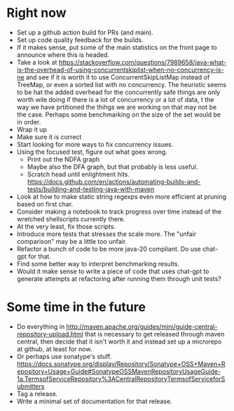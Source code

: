 # Right now

* Set up a github action build for PRs (and main).
* Set up code quality feedback for the builds.
* If it makes sense, put some of the main statistics on the front page to announce where this is headed.
* Take a look at https://stackoverflow.com/questions/7989658/java-what-is-the-overhead-of-using-concurrentskiplist-when-no-concurrency-is-ne
  and see if it is worth it to use ConcurrentSkipListMap instead of TreeMap, or even a sorted list with no concurrency. The heuristic seems to be hat the added overhead for the concurrently safe things are only worth wile doing if there is a lot of concurrency or a lot of data, t the way we have prtitioned the thihgs we are working on that may not be the case. Perhaps some benchmarking on the size of the set would be in order.
* Wrap it up
* Make sure it is correct
* Start looking for more ways to fix concurrency issues.
* Using the focused test, figure out what goes wrong.
   * Print out the NDFA graph
   * Maybe also the DFA graph, but that probably is less useful.
   * Scratch head until enlightment hits.
  https://docs.github.com/en/actions/automating-builds-and-tests/building-and-testing-java-with-maven
* Look at how to make static string regexps even more efficient at pruning based on first char.
* Consider making a notebook to track progress over time instead of the wretched shellscripts currently there.
* At the very least, fix those scripts.
* Introduce more tests that stresses the scale more.  The "unfair comparison" may be a little too unfair.
* Refactor a bunch of code to be more java-20 compliant.  Do use chat-gpt for that.
* Find some better way to interpret benchmarking results.
* Would it make sense to write a piece of code that uses chat-gpt to generate attempts at refactoring after running them through unit tests?

# Some time in the future

* Do everything in http://maven.apache.org/guides/mini/guide-central-repository-upload.html
  that is necessary to get released through maven central, then decide that it isn't worth it
  and instead set up a microrepo at github, at least for now.
* Or perhaps use sonatype's stuff. https://docs.sonatype.org/display/Repository/Sonatype+OSS+Maven+Repository+Usage+Guide#SonatypeOSSMavenRepositoryUsageGuide-1a.TermsofServiceRepository%3ACentralRepositoryTermsofServiceforSubmitters
* Tag a release.
* Write a minimal set of documentation for that release.

